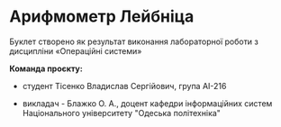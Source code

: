 # Арифмометр Лейбніца
Буклет створено як результат виконання лабораторної роботи з дисципліни «Операційні системи»

**Команда проєкту:**
+ студент Тісенко Владислав Сергійович, група АІ-216

+ викладач - Блажко О. А., доцент кафедри інформаційних систем Національного університету "Одеська політехніка"

